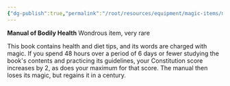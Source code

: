 ```yaml
---
{"dg-publish":true,"permalink":"/root/resources/equipment/magic-items/manual-of-bodily-health/","title":"Manual of Bodily Health"}
---
```


**Manual of Bodily Health**
Wondrous item, very rare

This book contains health and diet tips, and its words are charged with magic. If you spend 48 hours over a period of 6 days or fewer studying the book's contents and practicing its guidelines, your Constitution score increases by 2, as does your maximum for that score. The manual then loses its magic, but regains it in a century.